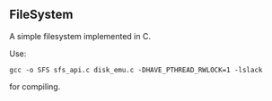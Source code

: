 FileSystem
-------------
A simple filesystem implemented in C.  

Use:  
<pre><code>gcc -o SFS sfs_api.c disk_emu.c -DHAVE_PTHREAD_RWLOCK=1 -lslack</code></pre>  
for compiling.
